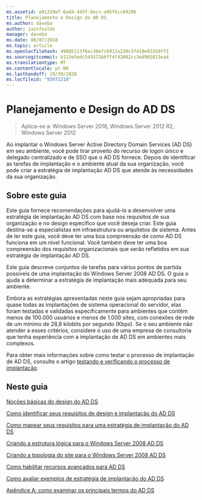 ```yaml
---
ms.assetid: a91339ef-6ad4-445f-8ecc-a95fbcc04296
title: Planejamento e Design do AD DS
ms.author: daveba
author: iainfoulds
manager: daveba
ms.date: 08/07/2018
ms.topic: article
ms.openlocfilehash: 49885113f6ec30efcb912a230c3f419e922b9ff1
ms.sourcegitcommit: b115e5edc545571b6ff4f42082cc3ed965815ea4
ms.translationtype: MT
ms.contentlocale: pt-BR
ms.lasthandoff: 10/30/2020
ms.locfileid: "93071218"
---
```

# <a name="ad-ds-design-and-planning"></a>Planejamento e Design do AD DS

> Aplica-se a: Windows Server 2016, Windows Server 2012 R2, Windows Server 2012

Ao implantar o Windows Server Active Directory Domain Services (AD DS) em seu ambiente, você pode tirar proveito do recurso de logon único e delegado centralizado e de SSO que o AD DS fornece. Depois de identificar as tarefas de implantação e o ambiente atual da sua organização, você pode criar a estratégia de implantação AD DS que atende às necessidades da sua organização.

## <a name="about-this-guide"></a>Sobre este guia

Este guia fornece recomendações para ajudá-lo a desenvolver uma estratégia de implantação AD DS com base nos requisitos de sua organização e no design específico que você deseja criar. Este guia destina-se a especialistas em infraestrutura ou arquitetos de sistema. Antes de ler este guia, você deve ter uma boa compreensão de como AD DS funciona em um nível funcional. Você também deve ter uma boa compreensão dos requisitos organizacionais que serão refletidos em sua estratégia de implantação AD DS.

Este guia descreve conjuntos de tarefas para vários pontos de partida possíveis de uma implantação do Windows Server 2008 AD DS. O guia o ajuda a determinar a estratégia de implantação mais adequada para seu ambiente.

Embora as estratégias apresentadas neste guia sejam apropriadas para quase todas as implantações de sistema operacional do servidor, elas foram testadas e validadas especificamente para ambientes que contêm menos de 100.000 usuários e menos de 1.000 sites, com conexões de rede de um mínimo de 28,8 kilobits por segundo (Kbps). Se o seu ambiente não atender a esses critérios, considere o uso de uma empresa de consultoria que tenha experiência com a implantação de AD DS em ambientes mais complexos.

Para obter mais informações sobre como testar o processo de implantação de AD DS, consulte o artigo [testando e verificando o processo de implantação](/previous-versions/windows/it-pro/windows-server-2003/cc772722(v=ws.10)).

## <a name="in-this-guide"></a>Neste guia

[Noções básicas do design do AD DS](Understanding-AD-DS-Design.md)

[Como identificar seus requisitos de design e implantação do AD DS](Identifying-Your-AD-DS-Design-and-Deployment-Requirements.md)

[Como mapear seus requisitos para uma estratégia de implantação do AD DS](Mapping-Your-Requirements-to-an-AD-DS-Deployment-Strategy.md)

[Criando a estrutura lógica para o Windows Server 2008 AD DS](Designing-the-Logical-Structure.md)

[Criando a topologia do site para o Windows Server 2008 AD DS](Designing-the-Site-Topology.md)

[Como habilitar recursos avançados para AD DS](Enabling-Advanced-Features-for-AD-DS.md)

[Como avaliar exemplos de estratégia de implantação do AD DS](Evaluating-AD-DS-Deployment-Strategy-Examples.md)

[Apêndice A: como examinar os principais termos do AD DS](Appendix-A--Reviewing-Key-AD-DS-Terms.md)
